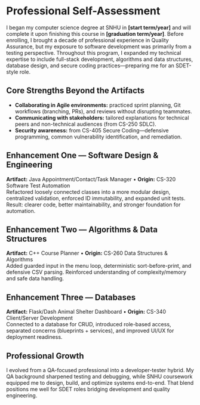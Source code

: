 # Professional Self-Assessment

I began my computer science degree at SNHU in **[start term/year]** and will complete it upon finishing this course in **[graduation term/year]**. Before enrolling, I brought a decade of professional experience in Quality Assurance, but my exposure to software development was primarily from a testing perspective. Throughout this program, I expanded my technical expertise to include full-stack development, algorithms and data structures, database design, and secure coding practices—preparing me for an SDET-style role.

## Core Strengths Beyond the Artifacts

- **Collaborating in Agile environments:** practiced sprint planning, Git workflows (branching, PRs), and reviews without disrupting teammates.
- **Communicating with stakeholders:** tailored explanations for technical peers and non-technical audiences (from CS-250 SDLC).
- **Security awareness:** from CS-405 Secure Coding—defensive programming, common vulnerability identification, and remediation.

## Enhancement One — Software Design & Engineering

**Artifact:** Java Appointment/Contact/Task Manager • **Origin:** CS-320 Software Test Automation  
Refactored loosely connected classes into a more modular design, centralized validation, enforced ID immutability, and expanded unit tests. Result: clearer code, better maintainability, and stronger foundation for automation.

## Enhancement Two — Algorithms & Data Structures

**Artifact:** C++ Course Planner • **Origin:** CS-260 Data Structures & Algorithms  
Added guarded input in the menu loop, deterministic sort-before-print, and defensive CSV parsing. Reinforced understanding of complexity/memory and safe data handling.

## Enhancement Three — Databases

**Artifact:** Flask/Dash Animal Shelter Dashboard • **Origin:** CS-340 Client/Server Development  
Connected to a database for CRUD, introduced role-based access, separated concerns (blueprints + services), and improved UI/UX for deployment readiness.

## Professional Growth

I evolved from a QA-focused professional into a developer-tester hybrid. My QA background sharpened testing and debugging, while SNHU coursework equipped me to design, build, and optimize systems end-to-end. That blend positions me well for SDET roles bridging development and quality engineering.
